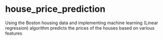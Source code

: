 # house_price_prediction
Using the Boston housing data and implementing machine learning (Linear regression) algorithm predicts the prices of the houses based on various features
